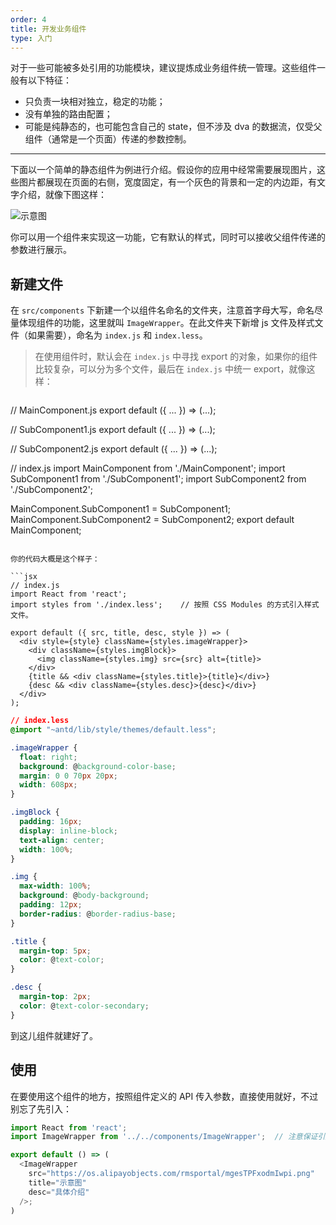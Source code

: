```yaml
---
order: 4
title: 开发业务组件
type: 入门
---
```


对于一些可能被多处引用的功能模块，建议提炼成业务组件统一管理。这些组件一般有以下特征：

- 只负责一块相对独立，稳定的功能；
- 没有单独的路由配置；
- 可能是纯静态的，也可能包含自己的 state，但不涉及 dva 的数据流，仅受父组件（通常是一个页面）传递的参数控制。

---

下面以一个简单的静态组件为例进行介绍。假设你的应用中经常需要展现图片，这些图片都展现在页面的右侧，宽度固定，有一个灰色的背景和一定的内边距，有文字介绍，就像下图这样：

<img alt="示意图" src="https://os.alipayobjects.com/rmsportal/mgesTPFxodmIwpi.png">

<br />

你可以用一个组件来实现这一功能，它有默认的样式，同时可以接收父组件传递的参数进行展示。

## 新建文件

在 `src/components` 下新建一个以组件名命名的文件夹，注意首字母大写，命名尽量体现组件的功能，这里就叫 `ImageWrapper`。在此文件夹下新增 js 文件及样式文件（如果需要），命名为 `index.js` 和 `index.less`。

> 在使用组件时，默认会在 `index.js` 中寻找 export 的对象，如果你的组件比较复杂，可以分为多个文件，最后在 `index.js` 中统一 export，就像这样：

> ```js
// MainComponent.js
export default ({ ... }) => (...);
>   
// SubComponent1.js
export default ({ ... }) => (...);
>
// SubComponent2.js
export default ({ ... }) => (...);
>
// index.js
import MainComponent from './MainComponent';
import SubComponent1 from './SubComponent1';
import SubComponent2 from './SubComponent2';
>
MainComponent.SubComponent1 = SubComponent1;
MainComponent.SubComponent2 = SubComponent2;
export default MainComponent;
```

你的代码大概是这个样子：

```jsx
// index.js
import React from 'react';
import styles from './index.less';    // 按照 CSS Modules 的方式引入样式文件。

export default ({ src, title, desc, style }) => (
  <div style={style} className={styles.imageWrapper}>
    <div className={styles.imgBlock}>
      <img className={styles.img} src={src} alt={title}>
    </div>
    {title && <div className={styles.title}>{title}</div>}
    {desc && <div className={styles.desc}>{desc}</div>}
  </div>
);
```

```css
// index.less
@import "~antd/lib/style/themes/default.less";

.imageWrapper {
  float: right;
  background: @background-color-base;
  margin: 0 0 70px 20px;
  width: 608px;
}

.imgBlock {
  padding: 16px;
  display: inline-block;
  text-align: center;
  width: 100%;
}

.img {
  max-width: 100%;
  background: @body-background;
  padding: 12px;
  border-radius: @border-radius-base;
}

.title {
  margin-top: 5px;
  color: @text-color;
}

.desc {
  margin-top: 2px;
  color: @text-color-secondary;
}
```

到这儿组件就建好了。

## 使用

在要使用这个组件的地方，按照组件定义的 API 传入参数，直接使用就好，不过别忘了先引入：

```js
import React from 'react';
import ImageWrapper from '../../components/ImageWrapper';  // 注意保证引用路径的正确

export default () => (
  <ImageWrapper
    src="https://os.alipayobjects.com/rmsportal/mgesTPFxodmIwpi.png"
    title="示意图"
    desc="具体介绍"
  />;
)

```

